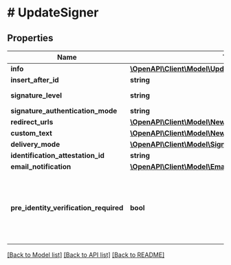 # # UpdateSigner

## Properties

Name | Type | Description | Notes
------------ | ------------- | ------------- | -------------
**info** | [**\OpenAPI\Client\Model\UpdateSignerInfo**](UpdateSignerInfo.md) |  | [optional]
**insert_after_id** | **string** |  | [optional]
**signature_level** | **string** |  | [optional] [default to 'electronic_signature']
**signature_authentication_mode** | **string** |  | [optional]
**redirect_urls** | [**\OpenAPI\Client\Model\NewSignerFromScratchRedirectUrls**](NewSignerFromScratchRedirectUrls.md) |  | [optional]
**custom_text** | [**\OpenAPI\Client\Model\NewSignerFromScratchCustomText**](NewSignerFromScratchCustomText.md) |  | [optional]
**delivery_mode** | [**\OpenAPI\Client\Model\SignerDeliveryMode**](SignerDeliveryMode.md) |  | [optional]
**identification_attestation_id** | **string** |  | [optional]
**email_notification** | [**\OpenAPI\Client\Model\EmailNotification1**](EmailNotification1.md) |  | [optional]
**pre_identity_verification_required** | **bool** | Defines the way the Signer&#39;s Identity Documents will be uploaded for Verification. If set to &#x60;true&#x60;, &#x60;signature_level&#x60;should be equal to &#x60;advanced_electronic_signature&#x60; and &#x60;delivery_mode&#x60; set to &#x60;none&#x60;. | [optional]

[[Back to Model list]](../../README.md#models) [[Back to API list]](../../README.md#endpoints) [[Back to README]](../../README.md)
